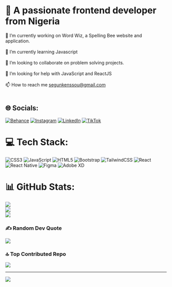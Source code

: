 # 💫 A passionate frontend developer from Nigeria
🔭 I’m currently working on Word Wiz, a Spelling Bee website and application.<br><br>🌱 I’m currently learning Javascript<br><br>👯 I’m looking to collaborate on problem solving projects.<br><br>🤝 I’m looking for help with JavaScript and ReactJS<br><br>📫 How to reach me segunkenssou@gmail.com<br><br>


## 🌐 Socials:
[![Behance](https://img.shields.io/badge/Behance-1769ff?logo=behance&logoColor=white)](https://behance.net/kenssou) [![Instagram](https://img.shields.io/badge/Instagram-%23E4405F.svg?logo=Instagram&logoColor=white)](https://instagram.com/Kenssou) [![LinkedIn](https://img.shields.io/badge/LinkedIn-%230077B5.svg?logo=linkedin&logoColor=white)](https://www.linkedin.com/in/segun-kenssou-ab8460151/) [![TikTok](https://img.shields.io/badge/TikTok-%23000000.svg?logo=TikTok&logoColor=white)](https://tiktok.com/@Kenssou_) 

# 💻 Tech Stack:
![CSS3](https://img.shields.io/badge/css3-%231572B6.svg?style=for-the-badge&logo=css3&logoColor=white) ![JavaScript](https://img.shields.io/badge/javascript-%23323330.svg?style=for-the-badge&logo=javascript&logoColor=%23F7DF1E) ![HTML5](https://img.shields.io/badge/html5-%23E34F26.svg?style=for-the-badge&logo=html5&logoColor=white) ![Bootstrap](https://img.shields.io/badge/bootstrap-%238511FA.svg?style=for-the-badge&logo=bootstrap&logoColor=white) ![TailwindCSS](https://img.shields.io/badge/tailwindcss-%2338B2AC.svg?style=for-the-badge&logo=tailwind-css&logoColor=white) ![React](https://img.shields.io/badge/react-%2320232a.svg?style=for-the-badge&logo=react&logoColor=%2361DAFB) ![React Native](https://img.shields.io/badge/react_native-%2320232a.svg?style=for-the-badge&logo=react&logoColor=%2361DAFB) ![Figma](https://img.shields.io/badge/figma-%23F24E1E.svg?style=for-the-badge&logo=figma&logoColor=white) ![Adobe XD](https://img.shields.io/badge/Adobe%20XD-470137?style=for-the-badge&logo=Adobe%20XD&logoColor=#FF61F6)
# 📊 GitHub Stats:
![](https://github-readme-stats.vercel.app/api?username=Kenssou&theme=radical&hide_border=true&include_all_commits=true&count_private=true)<br/>
![](https://github-readme-streak-stats.herokuapp.com/?user=Kenssou&theme=radical&hide_border=true)<br/>
![](https://github-readme-stats.vercel.app/api/top-langs/?username=Kenssou&theme=radical&hide_border=true&include_all_commits=true&count_private=true&layout=compact)

### ✍️ Random Dev Quote
![](https://quotes-github-readme.vercel.app/api?type=horizontal&theme=radical)

### 🔝 Top Contributed Repo
![](https://github-contributor-stats.vercel.app/api?username=Kenssou&limit=5&theme=dark&combine_all_yearly_contributions=true)

---
[![](https://visitcount.itsvg.in/api?id=Kenssou&icon=0&color=0)](https://visitcount.itsvg.in)

<!-- Proudly created with GPRM ( https://gprm.itsvg.in ) -->


